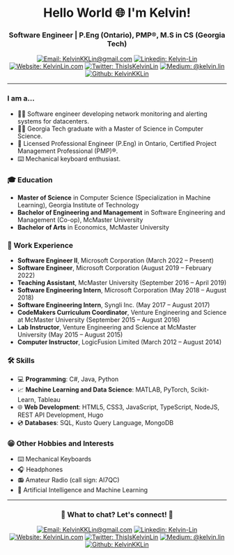 <!-- Headers -->
<h1 align="center" style="border-bottom:0px solid;">Hello World 🌐 I'm Kelvin!</h1>
<h3 align="center">Software Engineer | P.Eng (Ontario), PMP®, M.S in CS (Georgia Tech)</h3>

<!-- Shield.io Badges -->
<div align="center">

[![Email: KelvinKKLin@gmail.com](https://img.shields.io/badge/kelvinkklin@gmail.com-red?style=square&logo=Gmail&logoColor=white&link=mailto:kelvinkklin@gmail.com)](mailto:kelvinkklin@gmail.com)
[![Linkedin: Kelvin-Lin](https://img.shields.io/badge/kelvin--lin-blue?style=square&logo=Linkedin&logoColor=white&link=https://www.linkedin.com/in/kelvin-lin/)](https://www.linkedin.com/in/kelvin-lin/)
[![Website: KelvinLin.com](https://img.shields.io/badge/www.kelvinlin.com-46a2f1.svg?&style=square&logo=googlechrome&color=&logoColor=white&link=https://kelvinlin.com/)](https://kelvinlin.com/)
[![Twitter: ThisIsKelvinLin](https://img.shields.io/twitter/url/https/twitter.com/ThisIsKelvinLin.svg?style=social&label=ThisIsKelvinLin)](https://twitter.com/ThisIsKelvinLin)
[![Medium: @kelvin.lin](https://img.shields.io/badge/@kelvin.lin-black?style=square&logo=Medium&logoColor=white&link=https://medium.com/@kelvin.lin)](https://medium.com/@kelvin.lin)
[![Github: KelvinKKLin](https://img.shields.io/badge/KelvinKKLin-white?style=square&logo=GitHub&logoColor=black&link=https://github.com/kelvinkklin)](https://github.com/kelvinkklin)

</div>

---

<!-- Introduction -->
### I am a...
- 👨‍💻 Software engineer developing network monitoring and alerting systems for datacenters.
- 👨‍🎓 Georgia Tech graduate with a Master of Science in Computer Science.
- 🌱 Licensed Professional Engineer (P.Eng) in Ontario, Certified Project Management Professional (PMP)®.
- ⌨️ Mechanical keyboard enthusiast.

<!-- Education -->
### 🎓 Education
- **Master of Science** in Computer Science (Specialization in Machine Learning), Georgia Institute of Technology
- **Bachelor of Engineering and Management** in Software Engineering and Management (Co-op), McMaster University
- **Bachelor of Arts** in Economics, McMaster University

<!-- Work Experience -->
### 💼 Work Experience
- **Software Engineer II**, Microsoft Corporation (March 2022 – Present)
- **Software Engineer**, Microsoft Corporation (August 2019 – February 2022)
- **Teaching Assistant**, McMaster University (September 2016 – April 2019)
- **Software Engineering Intern**, Microsoft Corporation (May 2018 – August 2018)
- **Software Engineering Intern**, Syngli Inc. (May 2017 – August 2017)
- **CodeMakers Curriculum Coordinator**, Venture Engineering and Science at McMaster University (September 2015 – August 2016)
- **Lab Instructor**, Venture Engineering and Science at McMaster University (May 2015 – August 2015)
- **Computer Instructor**, LogicFusion Limited (March 2012 – August 2014)

<!-- Skills -->
### 🛠️ Skills
- 💻 **Programming**: C#, Java, Python
- 📈 **Machine Learning and Data Science**: MATLAB, PyTorch, Scikit-Learn, Tableau
- 🌐 **Web Development**: HTML5, CSS3, JavaScript, TypeScript, NodeJS, REST API Development, Hugo
- 💿 **Databases**: SQL, Kusto Query Language, MongoDB

<!-- Hobbies and Interests -->
### 😁 Other Hobbies and Interests</summary>
- ⌨️ Mechanical Keyboards
- 🎧 Headphones
- 📻 Amateur Radio (call sign: AI7QC)
- 🤖 Artificial Intelligence and Machine Learning

<!-- Ending Card -->
---
<div align="center">

### 💬 What to chat? Let's connect! 🤝

[![Email: KelvinKKLin@gmail.com](https://img.shields.io/badge/kelvinkklin@gmail.com-red?style=square&logo=Gmail&logoColor=white&link=mailto:kelvinkklin@gmail.com)](mailto:kelvinkklin@gmail.com)
[![Linkedin: Kelvin-Lin](https://img.shields.io/badge/kelvin--lin-blue?style=square&logo=Linkedin&logoColor=white&link=https://www.linkedin.com/in/kelvin-lin/)](https://www.linkedin.com/in/kelvin-lin/)
[![Website: KelvinLin.com](https://img.shields.io/badge/www.kelvinlin.com-46a2f1.svg?&style=square&logo=googlechrome&color=&logoColor=white&link=https://kelvinlin.com/)](https://kelvinlin.com/)
[![Twitter: ThisIsKelvinLin](https://img.shields.io/twitter/url/https/twitter.com/ThisIsKelvinLin.svg?style=social&label=ThisIsKelvinLin)](https://twitter.com/ThisIsKelvinLin)
[![Medium: @kelvin.lin](https://img.shields.io/badge/@kelvin.lin-black?style=square&logo=Medium&logoColor=white&link=https://medium.com/@kelvin.lin)](https://medium.com/@kelvin.lin)
[![Github: KelvinKKLin](https://img.shields.io/badge/KelvinKKLin-white?style=square&logo=GitHub&logoColor=black&link=https://github.com/kelvinkklin)](https://github.com/kelvinkklin)
</div>

